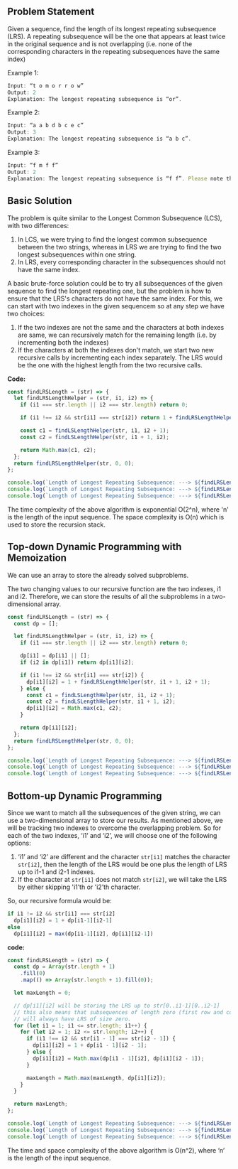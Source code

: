 ## Problem Statement

Given a sequence, find the length of its longest repeating subsequence (LRS). A repeating subsequence will be the one that appears at least twice in the original sequence and is not overlapping (i.e. none of the corresponding characters in the repeating subsequences have the same index)

Example 1:

```js
Input: “t o m o r r o w”
Output: 2
Explanation: The longest repeating subsequence is “or”.
```

Example 2:

```js
Input: “a a b d b c e c”
Output: 3
Explanation: The longest repeating subsequence is “a b c”.
```

Example 3:

```js
Input: “f m f f”
Output: 2
Explanation: The longest repeating subsequence is “f f”. Please note the second last character is shared in LRS. They are not overlapping because they do not share the same index in both subseequences.
```

## Basic Solution

The problem is quite similar to the Longest Common Subsequence (LCS), with two differences:

1. In LCS, we were trying to find the longest common subsequence between the two strings, whereas in LRS we are trying to find the two longest subsequences within one string.
2. In LRS, every corresponding character in the subsequences should not have the same index.

A basic brute-force solution could be to try all subsequences of the given sequence to find the longest repeating one, but the problem is how to ensure that the LRS's characters do not have the same index. For this, we can start with two indexes in the given sequencem so at any step we have two choices:

1. If the two indexes are not the same and the characters at both indexes are same, we can recursively match for the remaining length (i.e. by incrementing both the indexes)
2. If the characters at both the indexes don't match, we start two new recursive calls by incrementing each index separately. The LRS would be the one with the highest length from the two recursive calls.

**Code:**

```js
const findLRSLength = (str) => {
  let findLRSLengthHelper = (str, i1, i2) => {
    if (i1 === str.length || i2 === str.length) return 0;

    if (i1 !== i2 && str[i1] === str[i2]) return 1 + findLRSLengthHelper(str, i1 + 1, i2 + 1);

    const c1 = findLSLengthHelper(str, i1, i2 + 1);
    const c2 = findLSLengthHelper(str, i1 + 1, i2);

    return Math.max(c1, c2);
  };
  return findLRSLengthHelper(str, 0, 0);
};

console.log(`Length of Longest Repeating Subsequence: ---> ${findLRSLength('tomorrow')}`);
console.log(`Length of Longest Repeating Subsequence: ---> ${findLRSLength('aabdbcec')}`);
console.log(`Length of Longest Repeating Subsequence: ---> ${findLRSLength('fmff')}`);
```

The time complexity of the above algorithm is exponential O(2^n), where 'n' is the length of the input sequence. The space complexity is O(n) which is used to store the recursion stack.

## Top-down Dynamic Programming with Memoization

We can use an array to store the already solved subproblems.

The two changing values to our recursive function are the two indexes, i1 and i2. Therefore, we can store the results of all the subproblems in a two-dimensional array.

```js
const findLRSLength = (str) => {
  const dp = [];

  let findLRSLengthHelper = (str, i1, i2) => {
    if (i1 === str.length || i2 === str.length) return 0;

    dp[i1] = dp[i1] || [];
    if (i2 in dp[i1]) return dp[i1][i2];

    if (i1 !== i2 && str[i1] === str[i2]) {
      dp[i1][i2] = 1 + findLRSLengthHelper(str, i1 + 1, i2 + 1);
    } else {
      const c1 = findLSLengthHelper(str, i1, i2 + 1);
      const c2 = findLSLengthHelper(str, i1 + 1, i2);
      dp[i1][i2] = Math.max(c1, c2);
    }

    return dp[i1][i2];
  };
  return findLRSLengthHelper(str, 0, 0);
};

console.log(`Length of Longest Repeating Subsequence: ---> ${findLRSLength('tomorrow')}`);
console.log(`Length of Longest Repeating Subsequence: ---> ${findLRSLength('aabdbcec')}`);
console.log(`Length of Longest Repeating Subsequence: ---> ${findLRSLength('fmff')}`);
```

## Bottom-up Dynamic Programming

Since we want to match all the subsequences of the given string, we can use a two-dimensional array to store our results. As mentioned above, we will be tracking two indexes to overcome the overlapping problem. So for each of the two indexes, ‘i1’ and ‘i2’, we will choose one of the following options:

1. ‘i1’ and ‘i2’ are different and the character `str[i1]` matches the character `str[i2]`, then the length of the LRS would be one plus the length of LRS up to i1-1 and i2-1 indexes.
2. If the character at `str[i1]` does not match `str[i2]`, we will take the LRS by either skipping 'i1’th or 'i2’th character.

So, our recursive formula would be:

```js
if i1 != i2 && str[i1] === str[i2]
  dp[i1][i2] = 1 + dp[i1-1][i2-1]
else
  dp[i1][i2] = max(dp[i1-1][i2], dp[i1][i2-1])
```

**code:**

```js
const findLRSLength = (str) => {
  const dp = Array(str.length + 1)
    .fill(0)
    .map(() => Array(str.length + 1).fill(0));

  let maxLength = 0;

  // dp[i1][i2] will be storing the LRS up to str[0..i1-1][0..i2-1]
  // this also means that subsequences of length zero (first row and column of dp[][]),
  // will always have LRS of size zero.
  for (let i1 = 1; i1 <= str.length; i1++) {
    for (let i2 = 1; i2 <= str.length; i2++) {
      if (i1 !== i2 && str[i1 - 1] === str[i2 - 1]) {
        dp[i1][i2] = 1 + dp[i1 - 1][i2 - 1];
      } else {
        dp[i1][i2] = Math.max(dp[i1 - 1][i2], dp[i1][i2 - 1]);
      }

      maxLength = Math.max(maxLength, dp[i1][i2]);
    }
  }

  return maxLength;
};

console.log(`Length of Longest Repeating Subsequence: ---> ${findLRSLength('tomorrow')}`);
console.log(`Length of Longest Repeating Subsequence: ---> ${findLRSLength('aabdbcec')}`);
console.log(`Length of Longest Repeating Subsequence: ---> ${findLRSLength('fmff')}`);
```

The time and space complexity of the above algorithm is O(n^2), where ‘n’ is the length of the input sequence.

